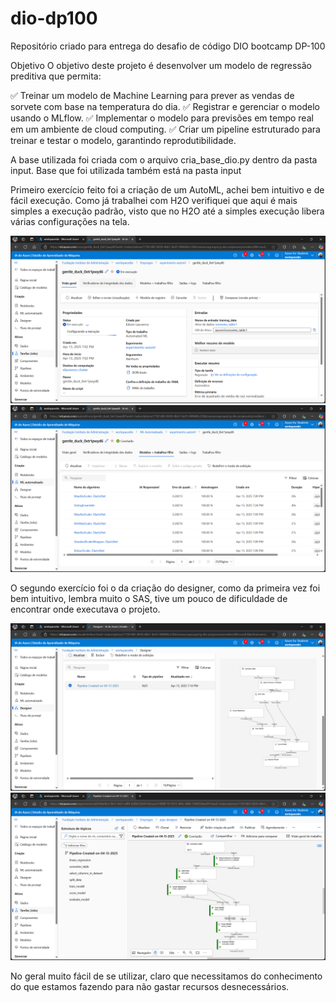 # dio-dp100
Repositório criado para entrega do desafio de código DIO bootcamp DP-100

Objetivo
O objetivo deste projeto é desenvolver um modelo de regressão preditiva que permita: 

✅ Treinar um modelo de Machine Learning para prever as vendas de sorvete com base na temperatura do dia.
✅ Registrar e gerenciar o modelo usando o MLflow.
✅ Implementar o modelo para previsões em tempo real em um ambiente de cloud computing.
✅ Criar um pipeline estruturado para treinar e testar o modelo, garantindo reprodutibilidade.


A base utilizada foi criada com o arquivo cria_base_dio.py dentro da pasta input.
Base que foi utilizada também está na pasta input

Primeiro exercício feito foi a criação de um AutoML, achei bem intuitivo e de fácil execução. Como já trabalhei com H2O verifiquei que aqui é mais simples a execução padrão, visto que no H2O até a simples execução libera várias configurações na tela.

<img src="https://github.com/elaurenco/dio-dp100/blob/main/inputs/auto_ml.png" alt="Execução do AutoML">

<img src="https://github.com/elaurenco/dio-dp100/blob/main/inputs/modelos_automl.png" alt="Modelos do AutoML">

O segundo exercício foi o da criação do designer, como da primeira vez foi bem intuitivo, lembra muito o SAS, tive um pouco de dificuldade de encontrar onde executava o projeto.

<img src="https://github.com/elaurenco/dio-dp100/blob/main/inputs/designer.png" alt="Designer">

<img src="https://github.com/elaurenco/dio-dp100/blob/main/inputs/pip_executado.png" alt="Designer Executado">

No geral muito fácil de se utilizar, claro que necessitamos do conhecimento do que estamos fazendo para não gastar recursos desnecessários.

